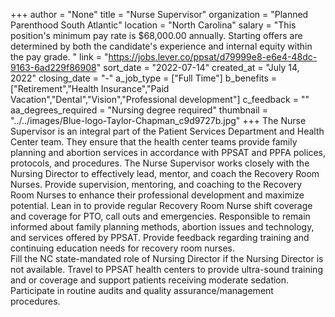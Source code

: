 +++
author = "None"
title = "Nurse Supervisor"
organization = "Planned Parenthood South Atlantic"
location = "North Carolina"
salary = "This position's minimum pay rate is $68,000.00 annually.  Starting offers are determined by both the candidate's experience and internal equity within the pay grade. "
link = "https://jobs.lever.co/ppsat/d79999e8-e6e4-48dc-9163-6ad229f86908"
sort_date = "2022-07-14"
created_at = "July 14, 2022"
closing_date = "-"
a_job_type = ["Full Time"]
b_benefits = ["Retirement","Health Insurance","Paid Vacation","Dental","Vision","Professional development"]
c_feedback = ""
aa_degrees_required = "Nursing degree required"
thumbnail = "../../images/Blue-logo-Taylor-Chapman_c9d9727b.jpg"
+++
The Nurse Supervisor is an integral part of the Patient Services Department and Health Center team.  They ensure that the health center teams provide family planning and abortion services in accordance with PPSAT and PPFA polices, protocols, and procedures.  The Nurse Supervisor works closely with the Nursing Director to effectively lead, mentor, and coach the Recovery Room Nurses.  Provide supervision, mentoring, and coaching to the Recovery Room Nurses to enhance their professional development and maximize potential. Lean in to provide regular Recovery Room Nurse shift coverage and coverage for PTO, call outs and emergencies. Responsible to remain informed about family planning methods, abortion issues and technology, and services offered by PPSAT. Provide feedback regarding training and continuing education needs for recovery room nurses.   
Fill the NC state-mandated role of Nursing Director if the Nursing Director is not available. Travel to PPSAT health centers to provide ultra-sound training and or coverage and support patients receiving moderate sedation.  Participate in routine audits and quality assurance/management procedures.   
